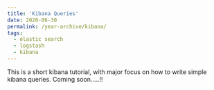 ```yaml
---
title: 'Kibana Queries'
date: 2020-06-30
permalink: /year-archive/kibana/
tags:
  - elastic search
  - logstash
  - kibana
---
```


This is a short kibana tutorial, with major focus on how to write simple kibana queries.
Coming soon.....!! 